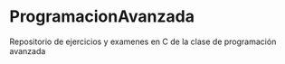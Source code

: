 # ProgramacionAvanzada
Repositorio de ejercicios y examenes en C de la clase de programación avanzada 
